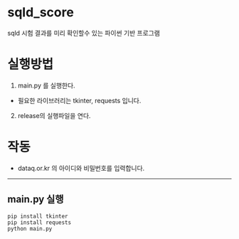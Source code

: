 # sqld_score
sqld 시험 결과를 미리 확인할수 있는 파이썬 기반 프로그램

# 실행방법
1. main.py 를 실행한다.
- 필요한 라이브러리는 tkinter, requests 입니다.

2. release의 실행파일을 연다.

# 작동
- dataq.or.kr 의 아이디와 비밀번호를 입력합니다.

---

## main.py 실행
```
pip install tkinter
pip install requests
python main.py
```
